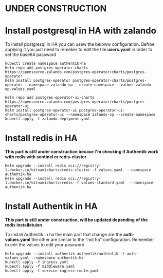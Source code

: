 # UNDER CONSTRUCTION

# Install postgresql in HA with zalando

To install postgresql in HA you can usew the beloww configuration. Befroe applying it you just need to remeber to edit the file **users.yaml** in order to set the base64 password

```
kubectl create namespace authentik-ha
helm repo add postgres-operator-charts https://opensource.zalando.com/postgres-operator/charts/postgres-operator
helm install postgres-operator postgres-operator-charts/postgres-operator --namespace zalando-op --create-namespace --values zalando-op-values.yaml
```

```
helm repo add postgres-operator-ui-charts https://opensource.zalando.com/postgres-operator/charts/postgres-operator-ui
helm install postgres-operator-ui postgres-operator-ui-charts/postgres-operator-ui --namespace zalando-op --create-namespace
kubectl apply -f zalando-deplyment.yaml
```

# Install redis in HA

**This part is still under construction becase I'm checking if Authentik work with redis with sentinel or redis-cluster**
```
helm upgrade --install redis oci://registry-1.docker.io/bitnamicharts/redis-cluster -f values.yaml  --namespace authentik-ha
helm upgrade --install redis oci://registry-1.docker.io/bitnamicharts/redis -f values-standard.yaml  --namespace authentik-ha
```

# Install Authentik in HA

**This part is still under construction, will be updated depending of the redis installatuion**

To install Authentik in ha the main part that change are the **auth-values.yaml** the other are similar to the "not ha" configuration. Remember to edit the values to edit your password.
```
helm upgrade --install authentik authentik/authentik -f auth-values.yaml --namespace authentik-ha
kubectl apply -f ingress.yaml
kubectl apply -f middleware.yaml
kubectl apply -f service-ingress-route.yaml
```
